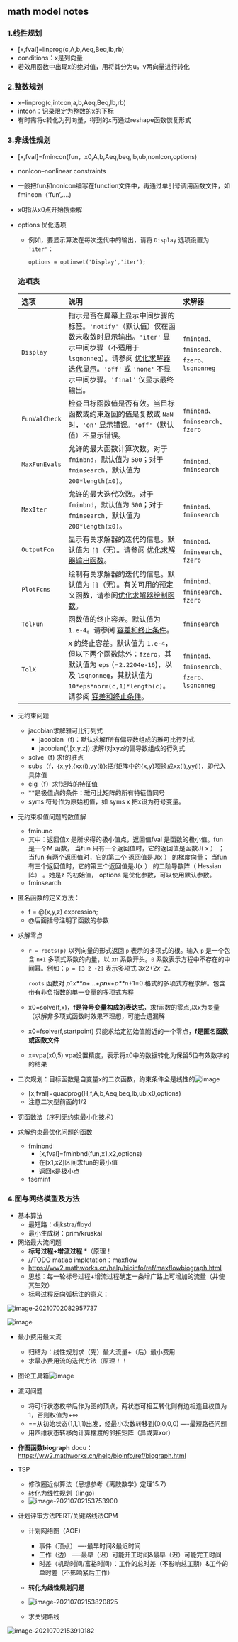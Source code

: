 ## math model notes

### 1.线性规划

- [x,fval]=linprog(c,A,b,Aeq,Beq,lb,rb)
- conditions：x是列向量
- 若效用函数中出现x的绝对值，用将其分为u，v两向量进行转化

### 2.整数规划

- x=linprog(c,intcon,a,b,Aeq,Beq,lb,rb)
- intcon：记录限定为整数的x的下标
- 有时需将c转化为列向量，得到的x再通过reshape函数恢复形式

### 3.非线性规划

- [x,fval]=fmincon(fun，x0,A,b,Aeq,beq,lb,ub,nonlcon,options)

- nonlcon–nonlinear constraints

- 一般把fun和nonlcon编写在function文件中，再通过单引号调用函数文件，如 fmincon（‘fun’,….)

- x0指从x0点开始搜索解

- options 优化选项

  - 例如，要显示算法在每次迭代中的输出，请将 `Display` 选项设置为 `'iter'`：

    ```
    options = optimset('Display','iter');
    ```

  ### 选项表

  | 选项          | 说明                                                         | 求解器                                        |
  | :------------ | :----------------------------------------------------------- | :-------------------------------------------- |
  | `Display`     | 指示是否在屏幕上显示中间步骤的标签。`'notify'`（默认值）仅在函数未收敛时显示输出。`'iter'` 显示中间步骤（不适用于 `lsqnonneg`）。请参阅 [优化求解器迭代显示](https://ww2.mathworks.cn/help/matlab/math/iterative-display.html)。`'off'` 或 `'none'` 不显示中间步骤。`'final'` 仅显示最终输出。 | `fminbnd`、`fminsearch`、`fzero`、`lsqnonneg` |
  | `FunValCheck` | 检查目标函数值是否有效。当目标函数或约束返回的值是复数或 `NaN` 时，`'on'` 显示错误。`'off'`（默认值）不显示错误。 | `fminbnd`、`fminsearch`、`fzero`              |
  | `MaxFunEvals` | 允许的最大函数计算次数。对于 `fminbnd`，默认值为 `500`；对于 `fminsearch`，默认值为 `200*length(x0)`。 | `fminbnd`、`fminsearch`                       |
  | `MaxIter`     | 允许的最大迭代次数。对于 `fminbnd`，默认值为 `500`；对于 `fminsearch`，默认值为 `200*length(x0)`。 | `fminbnd`、`fminsearch`                       |
  | `OutputFcn`   | 显示有关求解器的迭代的信息。默认值为 `[]`（无）。请参阅 [优化求解器输出函数](https://ww2.mathworks.cn/help/matlab/math/output-functions.html)。 | `fminbnd`、`fminsearch`、`fzero`              |
  | `PlotFcns`    | 绘制有关求解器的迭代的信息。默认值为 `[]`（无）。有关可用的预定义函数，请参阅[优化求解器绘制函数](https://ww2.mathworks.cn/help/matlab/math/plot-functions.html)。 | `fminbnd`、`fminsearch`、`fzero`              |
  | `TolFun`      | 函数值的终止容差。默认值为 `1.e-4`。请参阅 [容差和终止条件](https://ww2.mathworks.cn/help/matlab/math/setting-options.html#bt00l89-1)。 | `fminsearch`                                  |
  | `TolX`        | *x* 的终止容差。默认值为 `1.e-4`，但以下两个函数除外：`fzero`，其默认值为 `eps` (=`2.2204e-16`)，以及 `lsqnonneg`，其默认值为 `10*eps*norm(c,1)*length(c)`。请参阅 [容差和终止条件](https://ww2.mathworks.cn/help/matlab/math/setting-options.html#bt00l89-1)。 | `fminbnd`、`fminsearch`、`fzero`、`lsqnonneg` |

- 无约束问题

  - jacobian求解雅可比行列式
    - jacobian（f)：默认求解f所有偏导数组成的雅可比行列式
    - jacobian(f,[x,y,z]):求解f对xyz的偏导数组成的行列式
  - solve（f) 求f的驻点
  - subs（f，{x,y},{xx(i),yy(i)}:把f矩阵中的{x,y}项换成xx(i),yy(i)，即代入具体值
  - eig（f）求f矩阵的特征值
  - **是极值点的条件：雅可比矩阵的所有特征值同号
  - syms 符号作为原始初值，如 syms x 把x设为符号变量。

- 无约束极值问题的数值解

  - fminunc
  - 其中：返回值x 是所求得的极小值点，返回值fval 是函数的极小值。fun 是一个M 函数，
    当fun 只有一个返回值时，它的返回值是函数J( x ） ；当fun 有两个返回值时，它的第二个
    返回值是J(x ） 的梯度向量； 当fun 有三个返回值时，它的第三个返回值是J(x ） 的二阶导数阵（ Hessian 阵） 。她是z 的初始值， options 是优化参数，可以使用默认参数。
  - fminsearch

- 匿名函数的定义方法：

  - f = @(x,y,z) expression;
  - @后面括号注明了函数的参数

- 求解零点

  - `r = roots(p)` 以列向量的形式返回 `p` 表示的多项式的根。输入 `p` 是一个包含 `n+1` 多项式系数的向量，以 xn 系数开头。`0` 系数表示方程中不存在的中间幂。例如：`p = [3 2 -2]` 表示多项式 3*x*2+2*x*−2。

    `roots` 函数对 *p*1*x**n*+...+*p**n**x*+*p**n*+1=0 格式的多项式方程求解。包含带有非负指数的单一变量的多项式方程

  - x0=solve(f,x)，**f是符号变量构成的表达式**，求f函数的零点,以x为变量（求解非多项式函数时效果不理想，可能会遗漏解
  - x0=fsolve(f,startpoint) 只能求给定初始值附近的一个零点，**f是匿名函数或函数文件**
  - x=vpa(x0,5) vpa设置精度，表示将x0中的数据转化为保留5位有效数字的的结果

- 二次规划：目标函数是自变量x的二次函数，约束条件全是线性的![image](https://raw.githubusercontent.com/Mimasss2/Mathematical_Model_Rep/main/images/image1.png)

  - [x,fval]=quadprog(H,f,A,b,Aeq,beq,lb,ub,x0,options)
  - 注意二次型前面的1/2

- 罚函数法（序列无约束最小化技术）

- 求解约束最优化问题的函数

  - fminbnd
    - [x,fval]=fminbnd(fun,x1,x2,options)
    - 在[x1,x2]区间求fun的最小值
    - 返回x是极小点
  - fseminf

### 4.图与网络模型及方法

- 基本算法
  - 最短路：dijkstra/floyd
  - 最小生成树：prim/kruskal
- 网络最大流问题
  - **标号过程+增流过程** *（原理！
  - //TODO matlab impletation：maxflow
  -  https://ww2.mathworks.cn/help/bioinfo/ref/maxflowbiograph.html
  - 思想：每一轮标号过程+增流过程确定一条增广路上可增加的流量（并使其生效）
  - 标号过程反向弧标注的意义：

![image-20210702082957737](https://raw.githubusercontent.com/Mimasss2/Mathematical_Model_Rep/main/images/c4/image%20(1).png)

![image](https://raw.githubusercontent.com/Mimasss2/Mathematical_Model_Rep/main/images/c4/image%20(2).png)

- 最小费用最大流
  - 归结为：线性规划求（先）最大流量+（后）最小费用
  - 求最小费用流的迭代方法（原理！！
- 图论工具箱![image](https://raw.githubusercontent.com/Mimasss2/Mathematical_Model_Rep/main/images/c4/image%20(3).png)

- 渡河问题
  - 将可行状态枚举后作为图的顶点，两状态可相互转化则有边相连且权值为1，否则权值为$+\infty$ 
  - ==从初始状态(1,1,1,1)出发，经最小次数转移到(0,0,0,0)   —-最短路径问题
  - 用四维状态转移向计算摆渡的邻接矩阵（异或算xor）

- **作图函数biograph** docu：https://ww2.mathworks.cn/help/bioinfo/ref/biograph.html
- TSP 
  - 修改圈近似算法（思想参考《离散数学》定理15.7）
  - 转化为线性规划（lingo)
  - ![image-20210702153753900](https://raw.githubusercontent.com/Mimasss2/Mathematical_Model_Rep/main/images/c4/image%20(4).png)
- 计划评审方法PERT/关键路线法CPM
  - 计划网络图（AOE) 
    - 事件（顶点） —-最早时间&最迟时间
    - 工作（边） —–最早（迟）可能开工时间&最早（迟）可能完工时间
    - 时差（机动时间/富裕时间）：工作的总时差（不影响总工期）&工作的单时差（不影响紧后工作）
  - **转化为线性规划问题**
  
  - ![image-20210702153820825](https://raw.githubusercontent.com/Mimasss2/Mathematical_Model_Rep/main/images/c4/image%20(5).png)
  - 求关键路线

![image-20210702153910182](https://raw.githubusercontent.com/Mimasss2/Mathematical_Model_Rep/main/images/c4/image%20(6).png)

